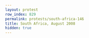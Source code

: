 ```yaml
---
layout: protest
row_index: 829
permalink: protests/south-africa-146
title: South Africa, August 2008
hidden: true
---
```

